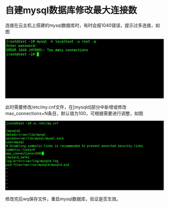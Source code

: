 # 自建mysql数据库修改最大连接数

连接在云主机上搭建的mysql数据库时，有时会报1040错误，提示过多连接，如图

![](https://github.com/jdcloudcom/cn/blob/cn-VirtualMachine-Linux/image/Elastic-Compute/Virtual-Machine/Linux/%E8%87%AA%E5%BB%BAmysql%E6%95%B0%E6%8D%AE%E5%BA%93%E4%BF%AE%E6%94%B9%E6%9C%80%E5%A4%A7%E8%BF%9E%E6%8E%A5%E6%95%B001.png)

此时需要修改/etc/my.cnf文件，在[mysqld]部分中新增或修改max_connections=N条目，默认值为100，可根据需要进行调整，如图

![](https://github.com/jdcloudcom/cn/blob/cn-VirtualMachine-Linux/image/Elastic-Compute/Virtual-Machine/Linux/%E8%87%AA%E5%BB%BAmysql%E6%95%B0%E6%8D%AE%E5%BA%93%E4%BF%AE%E6%94%B9%E6%9C%80%E5%A4%A7%E8%BF%9E%E6%8E%A5%E6%95%B002.png)

修改完后wq保存文件，重启mysql数据库，验证是否生效。
